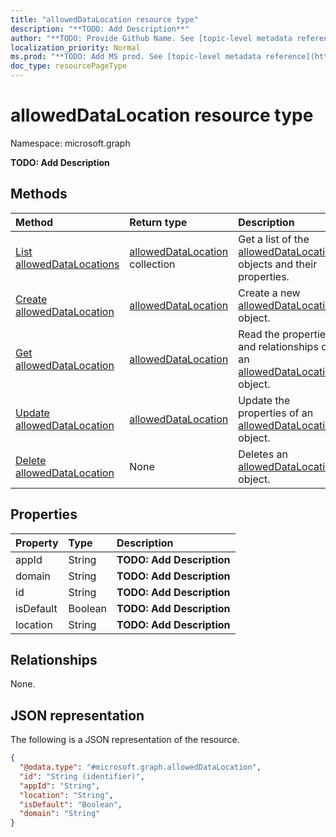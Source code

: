 ```yaml
---
title: "allowedDataLocation resource type"
description: "**TODO: Add Description**"
author: "**TODO: Provide Github Name. See [topic-level metadata reference](https://msgo.azurewebsites.net/add/document/guidelines/metadata.html#topic-level-metadata)**"
localization_priority: Normal
ms.prod: "**TODO: Add MS prod. See [topic-level metadata reference](https://msgo.azurewebsites.net/add/document/guidelines/metadata.html#topic-level-metadata)**"
doc_type: resourcePageType
---
```


# allowedDataLocation resource type

Namespace: microsoft.graph



**TODO: Add Description**

## Methods
|Method|Return type|Description|
|:---|:---|:---|
|[List allowedDataLocations](../api/alloweddatalocation-list.md)|[allowedDataLocation](../resources/alloweddatalocation.md) collection|Get a list of the [allowedDataLocation](../resources/alloweddatalocation.md) objects and their properties.|
|[Create allowedDataLocation](../api/alloweddatalocation-post-alloweddatalocations.md)|[allowedDataLocation](../resources/alloweddatalocation.md)|Create a new [allowedDataLocation](../resources/alloweddatalocation.md) object.|
|[Get allowedDataLocation](../api/alloweddatalocation-get.md)|[allowedDataLocation](../resources/alloweddatalocation.md)|Read the properties and relationships of an [allowedDataLocation](../resources/alloweddatalocation.md) object.|
|[Update allowedDataLocation](../api/alloweddatalocation-update.md)|[allowedDataLocation](../resources/alloweddatalocation.md)|Update the properties of an [allowedDataLocation](../resources/alloweddatalocation.md) object.|
|[Delete allowedDataLocation](../api/alloweddatalocation-delete.md)|None|Deletes an [allowedDataLocation](../resources/alloweddatalocation.md) object.|

## Properties
|Property|Type|Description|
|:---|:---|:---|
|appId|String|**TODO: Add Description**|
|domain|String|**TODO: Add Description**|
|id|String|**TODO: Add Description**|
|isDefault|Boolean|**TODO: Add Description**|
|location|String|**TODO: Add Description**|

## Relationships
None.

## JSON representation
The following is a JSON representation of the resource.
<!-- {
  "blockType": "resource",
  "keyProperty": "id",
  "@odata.type": "microsoft.graph.allowedDataLocation",
  "openType": true
}
-->
``` json
{
  "@odata.type": "#microsoft.graph.allowedDataLocation",
  "id": "String (identifier)",
  "appId": "String",
  "location": "String",
  "isDefault": "Boolean",
  "domain": "String"
}
```

